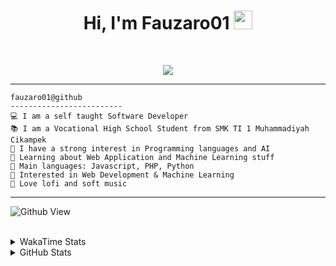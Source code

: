 <h1 align="center">
Hi, I'm Fauzaro01
  <img src="https://media.giphy.com/media/hvRJCLFzcasrR4ia7z/giphy.gif" width="30"></h1>
<br/>

<p align="center">
  <a href="https://github.com/DenverCoder1/readme-typing-svg">
    <img src="https://readme-typing-svg.herokuapp.com?lines=Chill%20and%20Coding;Full+Stack+Web+Developer;Student;Software%20Develover;Always%20learning%20new%20things&center=true&width=380&height=45">
  </a>
</p>

<hr>

```
fauzaro01@github
-------------------------
💻 I am a self taught Software Developer
📚 I am a Vocational High School Student from SMK TI 1 Muhammadiyah Cikampek
📝 I have a strong interest in Programming languages and AI
🌱 Learning about Web Application and Machine Learning stuff
🌟 Main languages: Javascript, PHP, Python
🚩 Interested in Web Development & Machine Learning
🎵 Love lofi and soft music 
```

<hr>

![Github View](https://komarev.com/ghpvc/?username=fauzaro01&style=flat-square)
<br><br>
<details>
  <summary>
     WakaTime Stats
  </summary>
  <br>
  <!--START_SECTION:waka-->

```txt
From: 10 September 2021 - To: 13 March 2025

Total Time: 773 hrs 44 mins

JavaScript          223 hrs 59 mins ███████▒░░░░░░░░░░░░░░░░░   28.95 %
PHP                 145 hrs 41 mins ████▓░░░░░░░░░░░░░░░░░░░░   18.83 %
HTML                100 hrs 27 mins ███▒░░░░░░░░░░░░░░░░░░░░░   12.98 %
Blade Template      77 hrs 58 mins  ██▓░░░░░░░░░░░░░░░░░░░░░░   10.08 %
EJS                 56 hrs 49 mins  ██░░░░░░░░░░░░░░░░░░░░░░░   07.34 %
Java                41 hrs 50 mins  █▒░░░░░░░░░░░░░░░░░░░░░░░   05.41 %
CSS                 32 hrs 25 mins  █░░░░░░░░░░░░░░░░░░░░░░░░   04.19 %
JSON                30 hrs 34 mins  █░░░░░░░░░░░░░░░░░░░░░░░░   03.95 %
Python              13 hrs 26 mins  ▒░░░░░░░░░░░░░░░░░░░░░░░░   01.74 %
Other               6 hrs 23 mins   ▒░░░░░░░░░░░░░░░░░░░░░░░░   00.83 %
```

<!--END_SECTION:waka-->
</details>
<details>
  <summary>
    GitHub Stats
  </summary>
  <br>
  <div align="center">
    <img src="https://github-readme-stats.vercel.app/api?username=Fauzaro01&show_icons=true&theme=algolia" alt="Fauzaro01's GitHub Stats" style="margin: 20px;" />
    <img src="https://github-readme-streak-stats.herokuapp.com/?user=Fauzaro01&theme=algolia" alt="Fauzaro01's GitHub Streak" style="margin: 20px;" />
  </div>

  <div align="center">
    <img src="https://github-readme-stats.vercel.app/api?username=Fauzaro01&show_icons=true&locale=en&count_private=true&hide_rank=true&custom_title=My%20GitHub%20Stats&disable_animations=true&theme=algolia" alt="Fauzaro01's Stars" style="margin: 20px;" />
    <img src="https://github-readme-stats.vercel.app/api/top-langs/?username=Fauzaro01&langs_count=8&theme=algolia&layout=compact" alt="Top Languages" style="margin: 20px;" />
  </div>
</details>
